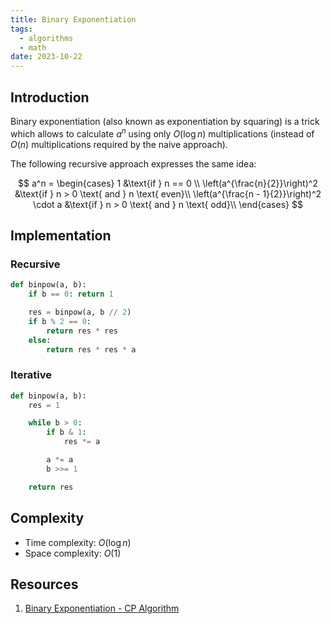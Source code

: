 ```yaml
---
title: Binary Exponentiation
tags:
  - algorithms
  - math
date: 2023-10-22
---
```


## Introduction

Binary exponentiation (also known as exponentiation by squaring) is a trick which allows to calculate $a^n$ using only $O(\log n)$ multiplications (instead of $O(n)$ multiplications required by the naive approach).

The following recursive approach expresses the same idea:

$$
a^n = \begin{cases}
1 &\text{if } n == 0 \\
\left(a^{\frac{n}{2}}\right)^2 &\text{if } n > 0 \text{ and } n \text{ even}\\
\left(a^{\frac{n - 1}{2}}\right)^2 \cdot a &\text{if } n > 0 \text{ and } n \text{ odd}\\
\end{cases}
$$

## Implementation

### Recursive

```py
def binpow(a, b):
    if b == 0: return 1

    res = binpow(a, b // 2)
    if b % 2 == 0:
        return res * res
    else:
        return res * res * a
```

### Iterative

```py
def binpow(a, b):
    res = 1

    while b > 0:
        if b & 1:
            res *= a

        a *= a
        b >>= 1

    return res
```

## Complexity

- Time complexity: $O(\log n)$
- Space complexity: $O(1)$

## Resources

1. [Binary Exponentiation - CP Algorithm](https://cp-algorithms.com/algebra/binary-exp.html)
